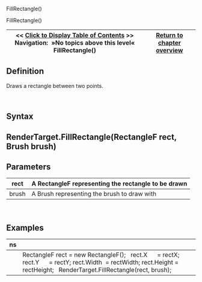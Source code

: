 ﻿


FillRectangle()






















FillRectangle()







| \<\< [Click to Display Table of Contents](fillrectangle.md) \>\> **Navigation:**   »No topics above this level«   FillRectangle() | [Return to chapter overview](sharpdx_directwrite_textlayout-1.md) |
| --- | --- |











## Definition
Draws a rectangle between two points.


 


## Syntax


## RenderTarget.FillRectangle(RectangleF rect, Brush brush)


## 


## Parameters




| rect | A RectangleF representing the rectangle to be drawn |
| --- | --- |
| brush | A Brush representing the brush to draw with |



 


## 


## 


## Examples




| ns | |
| --- | --- |
|  | RectangleF rect \= new RectangleF();   rect.X      \= rectX; rect.Y      \= rectY; rect.Width  \= rectWidth; rect.Height \= rectHeight;   RenderTarget.FillRectangle(rect, brush); |










